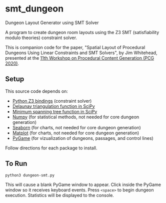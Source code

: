 # smt_dungeon
Dungeon Layout Generator using SMT Solver

A program to create dungeon room layouts using the Z3 SMT (satisfiability modulo theories) constraint solver.

This is companion code for the paper, "Spatial Layout of Procedural Dungeons Using Linear Constraints and SMT Solvers", by Jim Whitehead, 
presented at the [11th Workshop on Procedural Content Generation (PCG 2020)](https://www.pcgworkshop.com/).

## Setup

This source code depends on:
* [Python Z3 bindings](https://github.com/Z3Prover/z3) (constraint solver)
* [Delaunay triangulation function in SciPy](https://docs.scipy.org/doc/scipy/reference/generated/scipy.spatial.Delaunay.html)
* [Minimum spanning tree function in SciPy](https://docs.scipy.org/doc/scipy/reference/generated/scipy.sparse.csgraph.minimum_spanning_tree.html)
* [Numpy](https://numpy.org/) (for statistical methods, not needed for core dungeon generation)
* [Seaborn](https://seaborn.pydata.org/) (for charts, not needed for core dungeon generation)
* [Matplot](https://matplotlib.org/) (for charts, not needed for core dungeon generation)
* [PyGame](https://www.pygame.org/) (for vizualization of dungeons, passages, and control lines)

Follow directions for each package to install.

## To Run

`python3 dungeon-smt.py`

This will cause a blank PyGame window to appear. Click inside the PyGame window so it receives keyboard events. Press `<space>` to begin dungeon execution. Statistics will be displayed to the console.
